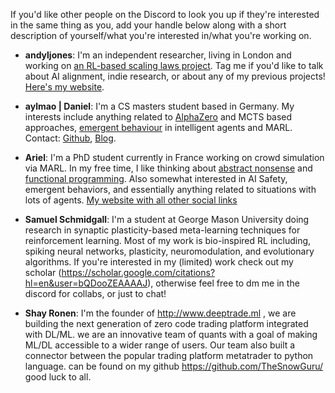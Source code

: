 If you'd like other people on the Discord to look you up if they're interested in the same thing as you, add your handle below along with a short description of yourself/what you're interested in/what you're working on.

* **andyljones**: I'm an independent researcher, living in London and working on [an RL-based scaling laws project](https://docs.google.com/document/d/1OwniAl1ocnqKHc4jtPVJzemm46q6ZgPVhXhmL2ZDIJw/edit?usp=sharing). Tag me if you'd like to talk about AI alignment, indie research, or about any of my previous projects! [Here's my website](https://andyljones.com/).

* **aylmao | Daniel**: I'm a CS masters student based in Germany. My interests include anything related to [AlphaZero](https://github.com/instance01/GRAB0/) and MCTS based approaches, [emergent behaviour](https://www.mitpressjournals.org/doi/abs/10.1162/isal_a_00226) in intelligent agents and MARL. Contact: [Github](https://github.com/instance01), [Blog](https://blog.xa0.de/list).

* **Ariel**: I'm a PhD student currently in France working on crowd simulation via MARL. In my free time, I like thinking about [abstract nonsense](https://en.wikipedia.org/wiki/Abstract_nonsense) and [functional programming](https://redtachyon.me/post/aoc-haskell/). Also somewhat interested in AI Safety, emergent behaviors, and essentially anything related to situations with lots of agents. [My website with all other social links](https://redtachyon.me)

* **Samuel Schmidgall**: I'm a student at George Mason University doing research in synaptic plasticity-based meta-learning techniques for reinforcement learning. Most of my work is bio-inspired RL including, spiking neural networks, plasticity, neuromodulation, and evolutionary algorithms. If you're interested in my (limited) work check out my scholar (https://scholar.google.com/citations?hl=en&user=bQDooZEAAAAJ), otherwise feel free to dm me in the discord for collabs, or just to chat!


* **Shay Ronen**: I'm the founder of http://www.deeptrade.ml , we are building the next generation of zero code trading platform integrated with DL/ML. 
we are an innovative team of quants with a goal of making ML/DL accessible to a wider range of users.  Our team also built a connector between the popular trading platform metatrader to python language.  can be found on my github https://github.com/TheSnowGuru/ good luck to all.
 
